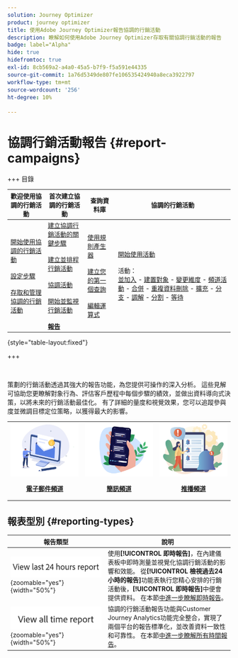 ```yaml
---
solution: Journey Optimizer
product: journey optimizer
title: 使用Adobe Journey Optimizer報告協調的行銷活動
description: 瞭解如何使用Adobe Journey Optimizer存取有關協調行銷活動的報告
badge: label="Alpha"
hide: true
hidefromtoc: true
exl-id: 8cb569a2-a4a0-45a5-b7f9-f5a591e44335
source-git-commit: 1a76d5349de807fe106535424940a8eca3922797
workflow-type: tm+mt
source-wordcount: '256'
ht-degree: 10%

---
```


# 協調行銷活動報告 {#report-campaigns}

+++ 目錄

| 歡迎使用協調的行銷活動 | 首次建立協調的行銷活動 | 查詢資料庫 | 協調的行銷活動 |
|---|---|---|---|
| [開始使用協調的行銷活動](gs-orchestrated-campaigns.md)<br/><br/>[設定步驟](configuration-steps.md)<br/><br/>[存取和管理協調的行銷活動](access-manage-orchestrated-campaigns.md) | [建立協調行銷活動的關鍵步驟](gs-campaign-creation.md)<br/><br/>[建立並排程行銷活動](create-orchestrated-campaign.md)<br/><br/>[協調活動](orchestrate-activities.md)<br/><br/>[開始並監視行銷活動](start-monitor-campaigns.md)<br/><br/><b>[報告](reporting-campaigns.md)</b> | [使用規則產生器](orchestrated-rule-builder.md)<br/><br/>[建立您的第一個查詢](build-query.md)<br/><br/>[編輯運算式](edit-expressions.md) | [開始使用活動](activities/about-activities.md)<br/><br/>活動：<br/>[並加入](activities/and-join.md) - [建置對象](activities/build-audience.md) - [變更維度](activities/change-dimension.md) - [頻道活動](activities/channels.md) - [合併](activities/combine.md) - [重複資料刪除](activities/deduplication.md) - [擴充](activities/enrichment.md) - [分支](activities/fork.md) - [調解](activities/reconciliation.md) - [分割](activities/split.md) - [等待](activities/wait.md) |

{style="table-layout:fixed"}

+++

<br/>

策劃的行銷活動透過其強大的報告功能，為您提供可操作的深入分析。 這些見解可協助您更瞭解對象行為、評估客戶歷程中每個步驟的績效，並做出資料導向式決策，以將未來的行銷活動最佳化。 有了詳細的量度和視覺效果，您可以追蹤參與度並微調目標定位策略，以獲得最大的影響。

<table style="table-layout:fixed"><tr style="border: 0;">
<td><img alt="電子郵件" src="../channels/assets/do-not-localize/email.png">
<div align="center"><p><a href="../reports/campaign-global-report-cja-email.md"><strong>電子郵件頻道</strong></a></p></div></td>
<td><a href="../reports/campaign-global-report-cja-sms.md"><img alt="簡訊" src="../channels/assets/do-not-localize/sms.png"></a>
<div align="center"><p><a href="../reports/campaign-global-report-cja-sms.md"><strong>簡訊頻道</strong></a></p></div></td>
<td><a href="../reports/campaign-global-report-cja-push.md"><img alt="推播" src="../channels/assets/do-not-localize/push.png"></a>
<div align="center"><p><a href="../reports/campaign-global-report-cja-push.md"><strong>推播頻道</strong></p></a></div></td>
</table>


## 報表型別 {#reporting-types}


| 報告類型 | 說明 |
|-----|------------|
| ![](assets/last-24hours.png){zoomable="yes"}{width="50%"} | 使用&#x200B;**[!UICONTROL 即時報告]**，在內建儀表板中即時測量並視覺化協調行銷活動的影響和效能。 從&#x200B;**[!UICONTROL 檢視過去24小時的報告]**&#x200B;功能表執行您精心安排的行銷活動後，**[!UICONTROL 即時報告]**&#x200B;中便會提供資料。 在本節[中進一步瞭解即時報告](../reports/live-report.md)。 |
| ![](assets/all-time-report.png){zoomable="yes"}{width="50%"} | 協調的行銷活動報告功能與Customer Journey Analytics功能完全整合，實現了兩個平台的報告標準化，並改善資料一致性和可靠性。  在本節[中進一步瞭解所有時間報告](../reports/report-gs-cja.md)。 |
